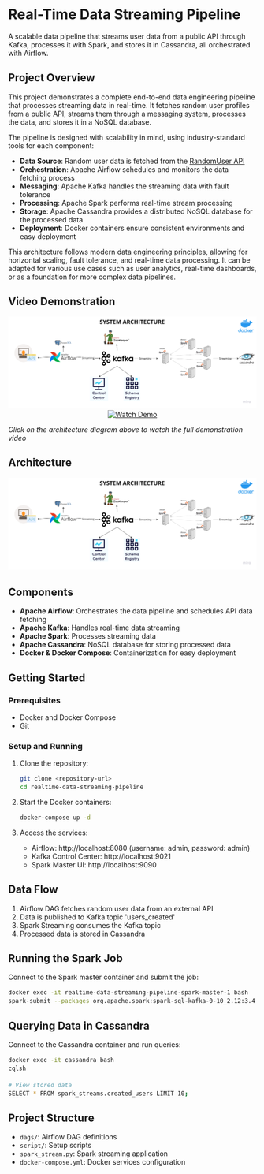 # Real-Time Data Streaming Pipeline

A scalable data pipeline that streams user data from a public API through Kafka, processes it with Spark, and stores it in Cassandra, all orchestrated with Airflow.

## Project Overview

This project demonstrates a complete end-to-end data engineering pipeline that processes streaming data in real-time. It fetches random user profiles from a public API, streams them through a messaging system, processes the data, and stores it in a NoSQL database.

The pipeline is designed with scalability in mind, using industry-standard tools for each component:

- **Data Source**: Random user data is fetched from the [RandomUser API](https://randomuser.me/api/)
- **Orchestration**: Apache Airflow schedules and monitors the data fetching process
- **Messaging**: Apache Kafka handles the streaming data with fault tolerance
- **Processing**: Apache Spark performs real-time stream processing
- **Storage**: Apache Cassandra provides a distributed NoSQL database for the processed data
- **Deployment**: Docker containers ensure consistent environments and easy deployment

This architecture follows modern data engineering principles, allowing for horizontal scaling, fault tolerance, and real-time data processing. It can be adapted for various use cases such as user analytics, real-time dashboards, or as a foundation for more complex data pipelines.

## Video Demonstration

<div align="center">
  <a href="https://drive.google.com/file/d/1xvgcvl4OhEiMhB2kPpeX6XaVq1rKPd75/view?usp=sharing" target="_blank">
    <img src="architecture_diagram.png" alt="Real-Time Data Streaming Pipeline Demo" width="600">
    <br>
    <img src="https://img.shields.io/badge/▶️-Watch%20Demo%20Video-4285F4?style=for-the-badge&logo=google-drive" alt="Watch Demo">
  </a>
</div>

*Click on the architecture diagram above to watch the full demonstration video*

## Architecture

![Architecture Diagram](architecture_diagram.png)

## Components

- **Apache Airflow**: Orchestrates the data pipeline and schedules API data fetching
- **Apache Kafka**: Handles real-time data streaming
- **Apache Spark**: Processes streaming data
- **Apache Cassandra**: NoSQL database for storing processed data
- **Docker & Docker Compose**: Containerization for easy deployment

## Getting Started

### Prerequisites

- Docker and Docker Compose
- Git

### Setup and Running

1. Clone the repository:
   ```bash
   git clone <repository-url>
   cd realtime-data-streaming-pipeline
   ```

2. Start the Docker containers:
   ```bash
   docker-compose up -d
   ```

3. Access the services:
   - Airflow: http://localhost:8080 (username: admin, password: admin)
   - Kafka Control Center: http://localhost:9021
   - Spark Master UI: http://localhost:9090

## Data Flow

1. Airflow DAG fetches random user data from an external API
2. Data is published to Kafka topic 'users_created'
3. Spark Streaming consumes the Kafka topic
4. Processed data is stored in Cassandra

## Running the Spark Job

Connect to the Spark master container and submit the job:

```bash
docker exec -it realtime-data-streaming-pipeline-spark-master-1 bash
spark-submit --packages org.apache.spark:spark-sql-kafka-0-10_2.12:3.4.1,com.datastax.spark:spark-cassandra-connector_2.12:3.4.1 /opt/bitnami/spark/spark_stream.py
```

## Querying Data in Cassandra

Connect to the Cassandra container and run queries:

```bash
docker exec -it cassandra bash
cqlsh

# View stored data
SELECT * FROM spark_streams.created_users LIMIT 10;
```

## Project Structure

- `dags/`: Airflow DAG definitions
- `script/`: Setup scripts
- `spark_stream.py`: Spark streaming application
- `docker-compose.yml`: Docker services configuration
